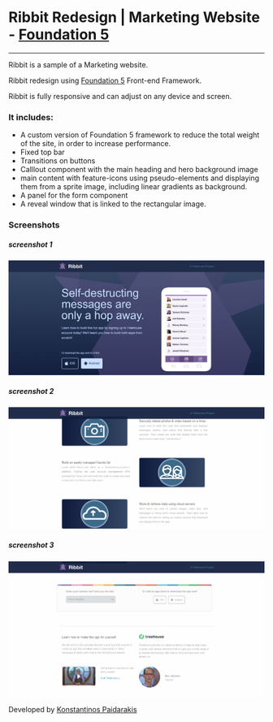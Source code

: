 # Ribbit Redesign | Marketing Website - [Foundation 5](http://foundation.zurb.com/)
---
Ribbit is a sample of a Marketing website.

Ribbit redesign using [Foundation 5](http://foundation.zurb.com/) Front-end Framework. 

Ribbit is fully responsive and can adjust on any device and screen.

### It includes:
* A custom version of Foundation 5 framework to reduce the total weight of the site, in order to increase performance.
* Fixed top bar
* Transitions on buttons
* Calllout component with the main heading and hero background image
* main content with feature-icons using pseudo-elements and displaying them from a sprite image, including linear gradients as background.
* A panel for the form component
* A reveal window that is linked to the rectangular image.

### Screenshots

##### screenshot 1
![Screenshot1](https://github.com/KonPed/website-ribbit-foundation/blob/master/screenshots/ribbit-foundation1.png?raw=true)
##### screenshot 2
![Screenshot2](https://github.com/KonPed/website-ribbit-foundation/blob/master/screenshots/ribbit-foundation2.png?raw=true)
##### screenshot 3
![Screenshot3](https://github.com/KonPed/website-ribbit-foundation/blob/master/screenshots/ribbit-foundation3.png?raw=true)

Developed by [Konstantinos Paidarakis](https://github.com/KonPed)




